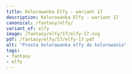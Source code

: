 ```yaml
---
title: Kolorowanka Elfy - wariant 17
description: Kolorowanka Elfy - wariant 17
canonical: /fantasy/elfy/
variant_of: elfy
image: /fantasy/elfy/17/elfy-17.svg
pdf: /fantasy/elfy/17/elfy-17.pdf
alt: "Prosta kolorowanka elfy do kolorowania"
tags:
- fantasy
- elfy
---
```


